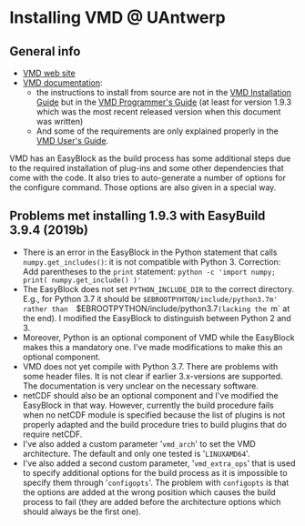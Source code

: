 # Installing VMD @ UAntwerp

## General info

* [VMD web site](https://www.ks.uiuc.edu/Research/vmd/)
* [VMD documentation](https://www.ks.uiuc.edu/Research/vmd/current/docs.html): 
     * the instructions to install from source are not in the
       [VMD Installation Guide](https://www.ks.uiuc.edu/Research/vmd/current/ig/ig.html) but in the
       [VMD Programmer's Guide](http://www.ks.uiuc.edu/Research/vmd/doxygen/) (at least 
       for version 1.9.3 which was the most recent released version when this document was
       written)
     * And some of the requirements are only explained properly in the
       [VMD User's Guide]().

VMD has an EasyBlock as the build process has some additional steps due to the
required installation of plug-ins and some other dependencies that come with the
code. It also tries to auto-generate a number of options for the configure command.
Those options are also given in a special way.

## Problems met installing 1.9.3 with EasyBuild 3.9.4 (2019b)

* There is an error in the EasyBlock in the Python statement that calls `numpy.get_includes()`: 
  it is not compatible with Python 3. Correction: Add parentheses to the `print` statement: 
  `python -c 'import numpy; print( numpy.get_include() )'`
* The EasyBlock does not set `PYTHON_INCLUDE_DIR` to the correct directory. E.g., for
  Python 3.7 it should be `$EBROOTPYHTON/include/python3.7m' rather than 
  `$EBROOTPYTHON/include/python3.7`(lacking the `m` at the end). I modified the 
  EasyBlock to distinguish between Python 2 and 3.
* Moreover, Python is an optional component of VMD while the EasyBlock makes this a 
  mandatory one. I've made modifications to make this an optional component.
* VMD does not yet compile with Python 3.7. There are problems with some header files.
  It is not clear if earlier 3.x-versions are supported. The documentation is very 
  unclear on the necessary software.
* netCDF should also be an optional component and I've modified the EasyBlock in 
  that way. However, currently the build procedure fails when no netCDF module is
  specified because the list of plugins is not properly adapted and the build
  procedure tries to build plugins that do require netCDF.
* I've also added a custom parameter '`vmd_arch`' to set the VMD architecture. The 
  default and only one tested is '`LINUXAMD64`'.
* I've also added a second custom parameter, '`vmd_extra_ops`' that is used to specify
  additional options for the build process as it is impossible to specify them through
  '`configopts`'. The problem with `configopts` is that the options are added at the 
  wrong position which causes the build process to fail (they are added before the
  architecture options which should always be the first one).
